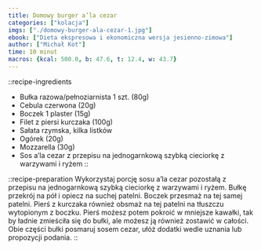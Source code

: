 ```yaml
---
title: Domowy burger a’la cezar
categories: ["kolacja"]
imgs: ["./domowy-burger-ala-cezar-1.jpg"]
ebook: ["Dieta ekspresowa i ekonomiczna wersja jesienno-zimowa"]
author: ["Michał Kot"]
time: 10 minut
macros: {kcal: 500.0, b: 47.6, t: 12.4, w: 43.7}
---
```


::recipe-ingredients
- Bułka razowa/pełnoziarnista 1 szt. (80g)
- Cebula czerwona (20g)
- Boczek 1 plaster (15g)
- Filet z piersi kurczaka (100g)
- Sałata rzymska, kilka listków
- Ogórek (20g)
- Mozzarella (30g)
- Sos a’la cezar z przepisu na jednogarnkową szybką cieciorkę z warzywami i ryżem
::

::recipe-preparation
Wykorzystaj porcję sosu a’la cezar pozostałą z przepisu na jednogarnkową szybką cieciorkę z warzywami i ryżem. Bułkę przekrój na pół i opiecz na suchej patelni. Boczek przesmaż na tej samej patelni. Pierś z kurczaka również obsmaż na tej patelni na tłuszczu wytopionym z boczku. Pierś możesz potem pokroić w mniejsze kawałki, tak by ładnie zmieściła się do bułki, ale możesz ją również zostawić w całości. Obie części bułki posmaruj sosem cezar, ułóż dodatki wedle uznania lub propozycji podania.
::